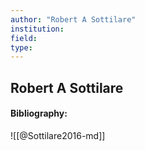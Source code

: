 ```yaml
---
author: "Robert A Sottilare"
institution:
field:
type:
---
```


## Robert A Sottilare
#### Bibliography:

![[@Sottilare2016-md]]